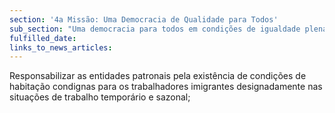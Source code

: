 ```yaml
---
section: '4a Missão: Uma Democracia de Qualidade para Todos'
sub_section: "Uma democracia para todos em condições de igualdade plena"
fulfilled_date:
links_to_news_articles:
---
```


Responsabilizar as entidades patronais pela existência de condições de habitação condignas para os trabalhadores imigrantes designadamente nas situações de trabalho temporário e sazonal;